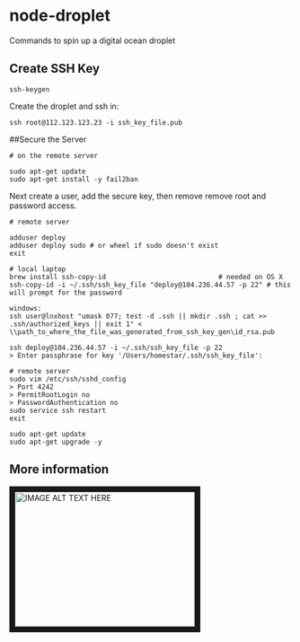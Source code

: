 # node-droplet
Commands to spin up a digital ocean droplet

## Create SSH Key
```linux
ssh-keygen
```

Create the droplet and ssh in:
```linux
ssh root@112.123.123.23 -i ssh_key_file.pub
```

##Secure the Server

```linux
# on the remote server

sudo apt-get update
sudo apt-get install -y fail2ban
```

Next create a user, add the secure key, then remove remove root and password access.

```linux
# remote server

adduser deploy
adduser deploy sudo # or wheel if sudo doesn't exist
exit
```

```linux
# local laptop
brew install ssh-copy-id                            # needed on OS X
ssh-copy-id -i ~/.ssh/ssh_key_file "deploy@104.236.44.57 -p 22" # this will prompt for the password

windows:
ssh user@lnxhost "umask 077; test -d .ssh || mkdir .ssh ; cat >> .ssh/authorized_keys || exit 1" < \\path_to_where_the_file_was_generated_from_ssh_key_gen\id_rsa.pub

ssh deploy@104.236.44.57 -i ~/.ssh/ssh_key_file -p 22
> Enter passphrase for key '/Users/homestar/.ssh/ssh_key_file':
```

```linux
# remote server
sudo vim /etc/ssh/sshd_config
> Port 4242
> PermitRootLogin no
> PasswordAuthentication no
sudo service ssh restart
exit
```

```linux
sudo apt-get update
sudo apt-get upgrade -y
```

## More information

<a href="http://www.youtube.com/watch?feature=player_embedded&v=YZzhIIJmlE0
" target="_blank"><img src="http://img.youtube.com/vi/YZzhIIJmlE0/0.jpg" 
alt="IMAGE ALT TEXT HERE" width="320" height="240" border="10" /></a>
